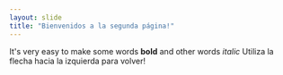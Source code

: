 ```yaml
---
layout: slide
title: "Bienvenidos a la segunda página!"
---
```

It's very easy to make some words **bold** and other words *italic*
Utiliza la flecha hacia la izquierda para volver!
